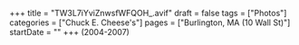 +++
title = "TW3L7iYviZnwsfWFQOH_.avif"
draft = false
tags = ["Photos"]
categories = ["Chuck E. Cheese's"]
pages = ["Burlington, MA (10 Wall St)"]
startDate = ""
+++
(2004-2007)
